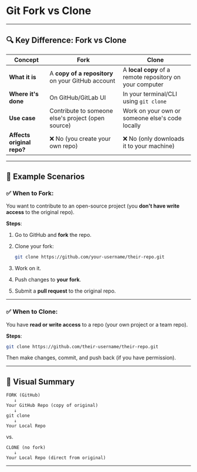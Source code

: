 # Git Fork vs Clone

---

## 🔍 Key Difference: Fork vs Clone

| Concept | Fork | Clone |
| --- | --- | --- |
| **What it is** | A **copy of a repository** on your GitHub account | A **local copy** of a remote repository on your computer |
| **Where it's done** | On GitHub/GitLab UI | In your terminal/CLI using `git clone` |
| **Use case** | Contribute to someone else's project (open source) | Work on your own or someone else's code locally |
| **Affects original repo?** | ❌ No (you create your own repo) | ❌ No (only downloads it to your machine) |

---

## 🔁 Example Scenarios

### ✅ When to **Fork**:

You want to contribute to an open-source project (you **don't have write access** to the original repo).

**Steps**:

1. Go to GitHub and **fork** the repo.
2. Clone your fork:
    
    ```bash
    git clone https://github.com/your-username/their-repo.git
    
    ```
    
3. Work on it.
4. Push changes to **your fork**.
5. Submit a **pull request** to the original repo.

---

### ✅ When to **Clone**:

You have **read or write access** to a repo (your own project or a team repo).

**Steps**:

```bash
git clone https://github.com/their-username/their-repo.git

```

Then make changes, commit, and push back (if you have permission).

---

## 🧠 Visual Summary

```
FORK (GitHub)
   ↓
Your GitHub Repo (copy of original)
   ↓
git clone
   ↓
Your Local Repo

```

vs.

```
CLONE (no fork)
   ↓
Your Local Repo (direct from original)

```

---